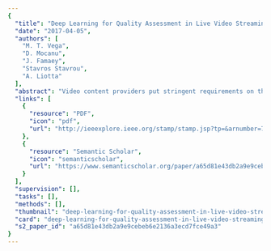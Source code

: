 ```yaml
---
{
  "title": "Deep Learning for Quality Assessment in Live Video Streaming",
  "date": "2017-04-05",
  "authors": [
    "M. T. Vega",
    "D. Mocanu",
    "J. Famaey",
    "Stavros Stavrou",
    "A. Liotta"
  ],
  "abstract": "Video content providers put stringent requirements on the quality assessment methods realized on their services. They need to be accurate, real-time, adaptable to new content, and scalable as the video set grows. In this letter, we introduce a novel automated and computationally efficient video assessment method. It enables accurate real-time (online) analysis of delivered quality in an adaptable and scalable manner. Offline deep unsupervised learning processes are employed at the server side and inexpensive no-reference measurements at the client side. This provides both real-time assessment and performance comparable to the full reference counterpart, while maintaining its no-reference characteristics. We tested our approach on the LIMP Video Quality Database (an extensive packet loss impaired video set) obtaining a correlation between <inline-formula><tex-math notation=\"LaTeX\">$78\\%$</tex-math> </inline-formula> and <inline-formula><tex-math notation=\"LaTeX\">$91\\%$</tex-math></inline-formula> to the FR benchmark (the video quality metric). Due to its unsupervised learning essence, our method is flexible and dynamically adaptable to new content and scalable with the number of videos.",
  "links": [
    {
      "resource": "PDF",
      "icon": "pdf",
      "url": "http://ieeexplore.ieee.org/stamp/stamp.jsp?tp=&arnumber=7892928"
    },
    {
      "resource": "Semantic Scholar",
      "icon": "semanticscholar",
      "url": "https://www.semanticscholar.org/paper/a65d81e43db2a9e9cebeb6e2136a3ecd7fce49a3"
    }
  ],
  "supervision": [],
  "tasks": [],
  "methods": [],
  "thumbnail": "deep-learning-for-quality-assessment-in-live-video-streaming-thumb.jpg",
  "card": "deep-learning-for-quality-assessment-in-live-video-streaming-card.jpg",
  "s2_paper_id": "a65d81e43db2a9e9cebeb6e2136a3ecd7fce49a3"
}
---
```


